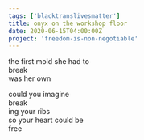 ```yaml
---
tags: ['blacktranslivesmatter']
title: onyx on the workshop floor
date: 2020-06-15T04:00:00Z
project: 'freedom-is-non-negotiable'
---
```


the first mold she had to  
break  
was her own  

could you imagine  
break  
ing your ribs  
so your heart could be  
free 
